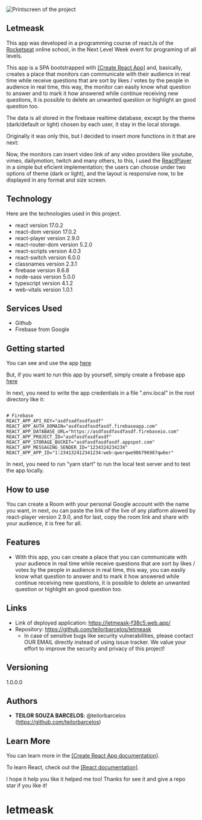 ![Printscreen of the project](https://teilorwebdev.vercel.app/_next/image?url=%2F_next%2Fstatic%2Fimage%2Fpublic%2Fletmeask.9529abdc89321b62009574c1334b9fc5.png&w=1920&q=75)
 
## Letmeask
 
<p>This app was developed in a programming course of reactJs of the <a target="_blank" href="https://app.rocketseat.com.br/">Rocketseat</a> online school, in the Next Level Week event for programing of all levels.</p>
<p>This app is a SPA bootstrapped with <a target="_blank" href="https://github.com/facebook/create-react-app">[Create React App]</a> and, basically, creates a place that monitors can communicate with their audience in real time while receive questions that are sort by likes / votes by the people in audience in real time, this way, the monitor can easily know what question to answer and to mark it how answered while continue receiving new questions, it is possible to delete an unwanted question or highlight an good question too.</p>
<p>The data is all stored in the firebase realtime database, except by the theme (dark/default or light) chosen by each user, it stay in the local storage.</p>
<p>Originally it was only this, but I decided to insert more functions in it that are next:</p>
<p>Now, the monitors can insert video link of any video providers like youtube, vimeo, dailymotion, twitch and many others, to this, I used the <a target="_blank" href="https://www.npmjs.com/package/react-player">ReactPlayer</a> in a simple but eficient implementation; the users can choose under two options of theme (dark or light), and the layout is responsive now, to be displayed in any format and size screen.</p>
 
 
## Technology 
 
Here are the technologies used in this project.
 
* react version 17.0.2
* react-dom version 17.0.2
* react-player version 2.9.0
* react-router-dom version 5.2.0
* react-scripts version 4.0.3
* react-switch version 6.0.0
* classnames version 2.3.1
* firebase version 8.6.8
* node-sass version 5.0.0
* typescript version 4.1.2
* web-vitals version 1.0.1
 
 
## Services Used
 
* Github
* Firebase from Google
 
## Getting started
 
<p>You can see and use the app <a target="_blank" href="https://letmeask-f38c5.web.app/">here</a></p>
<p>But, if you want to run this app by yourself, simply create a firebase app <a target="_blank" href="https://console.firebase.google.com">here</a></p>
<p>In next, you need to write the app credentials in a file ".env.local" in the root directory like it:</p>

<pre><code>
# Firebase
REACT_APP_API_KEY="asdfsadfasdfasdf"
REACT_APP_AUTH_DOMAIN="asdfasdfasdfasdf.firebaseapp.com"
REACT_APP_DATABASE_URL="https://asdfasdfasdfasdf.firebaseio.com"
REACT_APP_PROJECT_ID="asdfasdfasdfasdf"
REACT_APP_STORAGE_BUCKET="asdfasdfasdfasdf.appspot.com"
REACT_APP_MESSAGING_SENDER_ID="1234324234234"
REACT_APP_APP_ID="1:234132412341234:web:qwerqwe986796987qw6er"
</code></pre>

<p>In next, you need to run "yarn start" to run the local test server and to test the app locally.</p>

 
## How to use
 
You can create a Room with your personal Google account with the name you want, in next, ou can paste the link of the live of any platform alowed by react-player version 2.9.0, and for last, copy the room link and share with your audience, it is free for all.
 
 
## Features
 
  - With this app, you can create a place that you can communicate with your audience in real time while receive questions that are sort by likes / votes by the people in audience in real time, this way, you can easily know what question to answer and to mark it how answered while continue receiving new questions, it is possible to delete an unwanted question or highlight an good question too.
 
 
## Links
 
  - Link of deployed application: https://letmeask-f38c5.web.app/
  - Repository: https://github.com/teilorbarcelos/letmeask
    - In case of sensitive bugs like security vulnerabilities, please contact
      OUR EMAIL directly instead of using issue tracker. We value your effort
      to improve the security and privacy of this project!
 
 
## Versioning
 
1.0.0.0
 
 
## Authors
 
* **TEILOR SOUZA BARCELOS**: @teilorbarcelos (https://github.com/teilorbarcelos)
 
 
## Learn More

You can learn more in the <a target="_blank" href="https://facebook.github.io/create-react-app/docs/getting-started">[Create React App documentation]</a>.

To learn React, check out the <a target="_blank" href="https://reactjs.org/">[React documentation]</a>.

<p>I hope it help you like it helped me too! Thanks for see it and give a repo star if you like it!</p>

# letmeask
